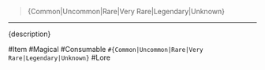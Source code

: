 >{Common|Uncommon|Rare|Very Rare|Legendary|Unknown}
---

{description}

#Item #Magical #Consumable `#{Common|Uncommon|Rare|Very Rare|Legendary|Unknown}` #Lore


